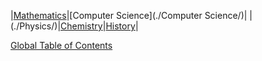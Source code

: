 |[Mathematics](./Mathematics/)|[Computer Science](./Computer Science/)|
|(./Physics/)|[Chemistry](./Chemistry/)|[History](./History/)|



[Global Table of Contents](./TOC)